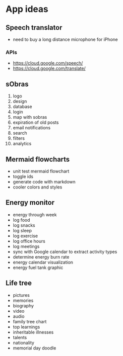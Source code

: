 # App ideas

## Speech translator

- need to buy a long distance microphone for iPhone

### APIs

- https://cloud.google.com/speech/
- https://cloud.google.com/translate/

## sObras



1. logo
2. design 
3. database 
4. login 
5. map with sobras
6. expiration of old posts 
7. email notifications 
8. search 
9. filters
10. analytics 


## Mermaid flowcharts

* unit test mermaid flowchart 
* toggle ids 
* generate code with markdown
* cooler colors and styles


## Energy monitor

* energy through week
* log food
* log snacks
* log sleep
* log exercise 
* log office hours
* log meetings
* sync with Google calendar to extract activity types 
* determine energy burn rate 
* energy calendar visualization 
* energy fuel tank graphic

## Life tree

* pictures 
* memories 
* biography 
* video 
* audio 
* family tree chart 
* top learnings
* inheritable illnesses 
* talents
* nationality
* memorial day doodle

